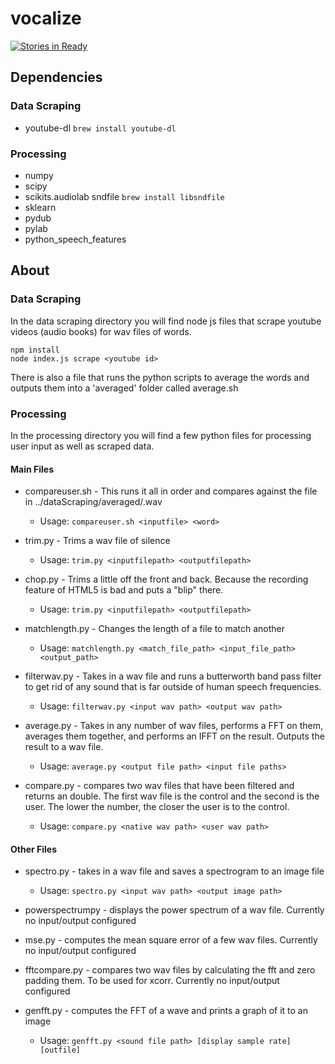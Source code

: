 # vocalize

[![Stories in Ready](https://badge.waffle.io/vocalize/vocalize.png?label=ready&title=Ready)](https://waffle.io/vocalize/vocalize)


## Dependencies

### Data Scraping

* youtube-dl `brew install youtube-dl`

### Processing

* numpy
* scipy
* scikits.audiolab sndfile `brew install libsndfile`
* sklearn
* pydub
* pylab
* python_speech_features

## About

### Data Scraping

In the data scraping directory you will find node js files that scrape youtube videos (audio books) for wav files of words.

```
npm install
node index.js scrape <youtube id>
```

There is also a file that runs the python scripts to average the words and outputs them into a 'averaged' folder called average.sh

### Processing

In the processing directory you will find a few python files for processing user input as well as scraped data.

#### Main Files

* compareuser.sh - This runs it all in order and compares against the file in ../dataScraping/averaged/<word>.wav
  * Usage: `compareuser.sh <inputfile> <word>`

* trim.py - Trims a wav file of silence
  * Usage: `trim.py <inputfilepath> <outputfilepath>`

* chop.py - Trims a little off the front and back. Because the recording feature of HTML5 is bad and puts a "blip" there.
  * Usage: `trim.py <inputfilepath> <outputfilepath>`

* matchlength.py - Changes the length of a file to match another
  * Usage: `matchlength.py <match_file_path> <input_file_path> <output_path>`

* filterwav.py - Takes in a wav file and runs a butterworth band pass filter to get rid of any sound that is far outside of human speech frequencies.
  * Usage: `filterwav.py <input wav path> <output wav path>`

* average.py -  Takes in any number of wav files, performs a FFT on them, averages them together, and performs an IFFT on the result. Outputs the result to a wav file.
  * Usage: `average.py <output file path> <input file paths>`

* compare.py - compares two wav files that have been filtered and returns an double. The first wav file is the control and the second is the user. The lower the number, the closer the user is to the control.
  * Usage: `compare.py <native wav path> <user wav path>`

#### Other Files

* spectro.py - takes in a wav file and saves a spectrogram to an image file
  * Usage: `spectro.py <input wav path> <output image path>`

* powerspectrumpy - displays the power spectrum of a wav file. Currently no input/output configured

* mse.py - computes the mean square error of a few wav files. Currently no input/output configured

* fftcompare.py - compares two wav files by calculating the fft and zero padding them. To be used for xcorr. Currently no input/output configured

* genfft.py - computes the FFT of a wave and prints a graph of it to an image
  * Usage: `genfft.py <sound file path> [display sample rate] [outfile]`
